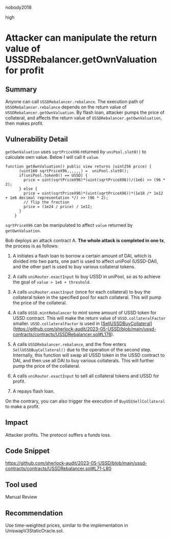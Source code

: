 nobody2018

high

# Attacker can manipulate the return value of USSDRebalancer.getOwnValuation for profit

## Summary

Anyone can call `USSDRebalancer.rebalance`. The execution path of `USSDRebalancer.rebalance` depends on the return value of `USSDRebalancer.getOwnValuation`. By flash loan, attacker pumps the price of collateral, and affects the return value of `USSDRebalancer.getOwnValuation`, then makes profit.

## Vulnerability Detail

`getOwnValuation` uses `sqrtPriceX96` returned by `uniPool.slot0()` to calculate own value. Below I will call it `value`.

```solidity
function getOwnValuation() public view returns (uint256 price) {
      (uint160 sqrtPriceX96,,,,,,) =  uniPool.slot0();
      if(uniPool.token0() == USSD) {
        price = uint(sqrtPriceX96)*(uint(sqrtPriceX96))/(1e6) >> (96 * 2);
      } else {
        price = uint(sqrtPriceX96)*(uint(sqrtPriceX96))*(1e18 /* 1e12 + 1e6 decimal representation */) >> (96 * 2);
        // flip the fraction
        price = (1e24 / price) / 1e12;
      }
    }
```

`sqrtPriceX96` can be manipulated to affect `value` returned by `getOwnValuation`.

Bob deploys an attack contract A. **The whole attack is completed in one tx**, the process is as follows:

1.  A initiates a flash loan to borrow a certain amount of DAI, which is divided into two parts, one part is used to affect uniPool (USSD-DAI), and the other part is used to buy various collateral tokens.
    
2.  A calls `uniRouter.exactInput` to buy USSD in uniPool, so as to achieve the goal of `value > 1e6 + threshold`.
    
3.  A calls `uniRouter.exactInput` (once for each collateral) to buy the collateral token in the specified pool for each collateral. This will pump the price of the collateral.
    
4.  A calls `USSD.mintRebalancer` to mint some amount of USSD token for USSD contract. This will make the return value of `USSD.collateralFactor` smaller. `USSD.collateralFactor` is used in [[SellUSSDBuyCollateral](https://github.com/sherlock-audit/2023-05-USSD/blob/main/ussd-contracts/contracts/USSDRebalancer.sol#L178)](https://github.com/sherlock-audit/2023-05-USSD/blob/main/ussd-contracts/contracts/USSDRebalancer.sol#L178).
    
5.  A calls `USSDRebalancer.rebalance`, and the flow enters `SellUSSDBuyCollateral()` due to the operation of the second step. Internally, this function will swap all USSD token in the USSD contract to DAI, and then use all DAI to buy various collaterals. This will further pump the price of the collateral.
    
6.  A calls `uniRouter.exactInput` to sell all collateral tokens and USSD for profit.
    
7.  A repays flash loan.
    

On the contrary, you can also trigger the execution of `BuyUSSSellCollateral` to make a profit.

## Impact

Attacker profits. The protocol suffers a funds loss.

## Code Snippet

https://github.com/sherlock-audit/2023-05-USSD/blob/main/ussd-contracts/contracts/USSDRebalancer.sol#L71-L80

## Tool used

Manual Review

## Recommendation

Use time-weighted prices, similar to the implementation in UniswapV3StaticOracle.sol.